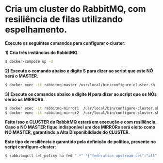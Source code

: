 # **Cria um cluster do RabbitMQ, com resiliência de filas utilizando espelhamento.**

**Execute os seguintes comandos para configurar o cluster:**

**1) Cria três instâncias do RabbitMQ.**
```bash
$ docker-compose up -d 
```
**2) Execute o comando abaixo e digite S para dizer ao script que este NÓ será o MASTER.**
```bash
$ docker exec -it rabbitmq-master /usr/local/bin/configure-cluster.sh
```
**3) Execute os comandos abaixo e digite N para dizer ao script que os NÓs serão os MIRRORS.**
```bash
$ docker exec -it rabbitmq-mirror1  /usr/local/bin/configure-cluster.sh
$ docker exec -it rabbitmq-mirror2  /usr/local/bin/configure-cluster.sh
```

**Feito isso o CLUSTER do RabbitMQ estará em execução e com resiliência. Caso o NÓ MASTER fique indisponível um dos MIRRORs será eleito como NÓ MASTER, garantindo a Alta Disponibildiade do CLUSTER.**

**Este tipo de resiliência é garantido pela definição de política, presente no script configure-cluster:**

```bash
$ rabbitmqctl set_policy ha-fed ".*" '{"federation-upstream-set":"all", "ha-sync-mode":"automatic", "ha-mode":"nodes", "ha-params":["rabbit@rabbitmq-master","rabbit@rabbitmq-mirror1","rabbit@rabbitmq-mirror2"]}' --priority 1 --apply-to queues
````